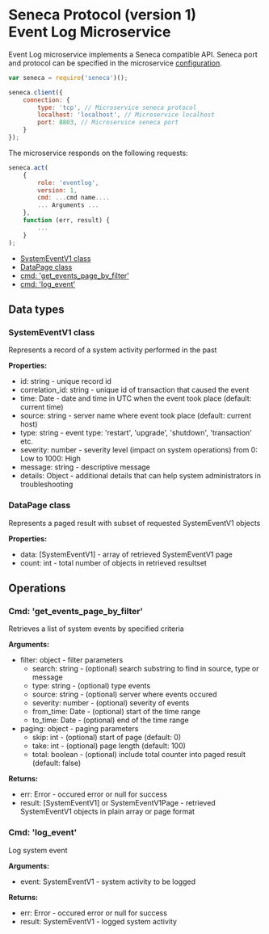 # Seneca Protocol (version 1) <br/> Event Log Microservice

Event Log microservice implements a Seneca compatible API. 
Seneca port and protocol can be specified in the microservice [configuration](Configuration.md/#api_seneca). 

```javascript
var seneca = require('seneca')();

seneca.client({
    connection: {
        type: 'tcp', // Microservice seneca protocol
        localhost: 'localhost', // Microservice localhost
        port: 8803, // Microservice seneca port
    }
});
```

The microservice responds on the following requests:

```javascript
seneca.act(
    {
        role: 'eventlog',
        version: 1,
        cmd: ...cmd name....
        ... Arguments ...
    },
    function (err, result) {
        ...
    }
);
```

* [SystemEventV1 class](#class1)
* [DataPage<SystemEventV1> class](#class2)
* [cmd: 'get_events_page_by_filter'](#operation1)
* [cmd: 'log_event'](#operation2)

## Data types

### <a name="class1"></a> SystemEventV1 class

Represents a record of a system activity performed in the past

**Properties:**
- id: string - unique record id
- correlation_id: string - unique id of transaction that caused the event
- time: Date - date and time in UTC when the event took place (default: current time)
- source: string - server name where event took place (default: current host)
- type: string - event type: 'restart', 'upgrade', 'shutdown', 'transaction' etc.
- severity: number - severity level (impact on system operations) from 0: Low to 1000: High
- message: string - descriptive message
- details: Object - additional details that can help system administrators in troubleshooting

### <a name="class2"></a> DataPage<SystemEventV1> class

Represents a paged result with subset of requested SystemEventV1 objects

**Properties:**
- data: [SystemEventV1] - array of retrieved SystemEventV1 page
- count: int - total number of objects in retrieved resultset

## Operations

### <a name="operation1"></a> Cmd: 'get_events_page_by_filter'

Retrieves a list of system events by specified criteria

**Arguments:** 
- filter: object - filter parameters
  - search: string - (optional) search substring to find in source, type or message
  - type: string - (optional) type events
  - source: string - (optional) server where events occured
  - severity: number - (optional) severity of events
  - from_time: Date - (optional) start of the time range
  - to_time: Date - (optional) end of the time range
- paging: object - paging parameters
  - skip: int - (optional) start of page (default: 0)
  - take: int - (optional) page length (default: 100)
  - total: boolean - (optional) include total counter into paged result (default: false)

**Returns:**
- err: Error - occured error or null for success
- result: [SystemEventV1] or SystemEventV1Page - retrieved SystemEventV1 objects in plain array or page format

### <a name="operation2"></a> Cmd: 'log_event'

Log system event

**Arguments:** 
- event: SystemEventV1 - system activity to be logged

**Returns:**
- err: Error - occured error or null for success
- result: SystemEventV1 - logged system activity

